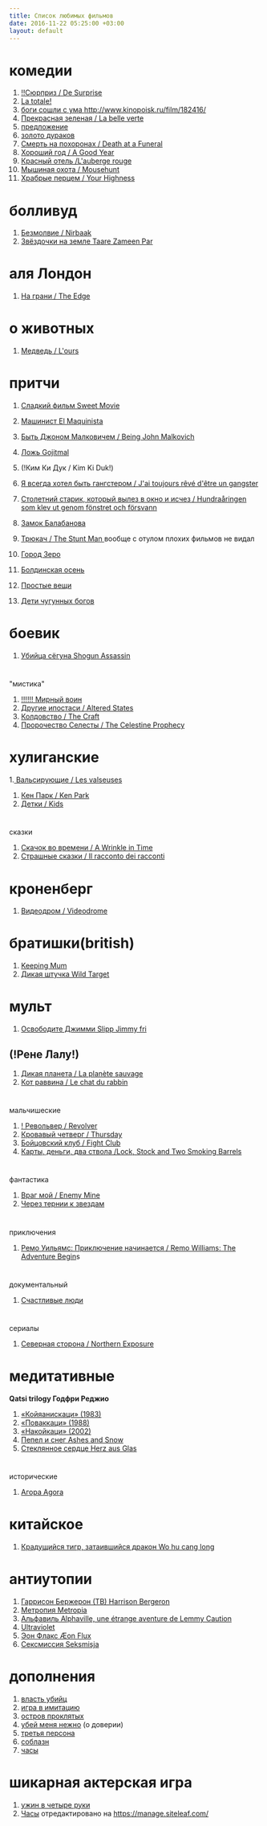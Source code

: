 ```yaml
---
title: Список любимых фильмов
date: 2016-11-22 05:25:00 +03:00
layout: default
---
```


# **комедии**

1. [ !!Cюрприз / De Surprise ](http://www.kinopoisk.ru/film/820220/)
1. [La totale! ](http://www.kinopoisk.ru/film/55057/)
1. [боги сошли с ума ](http://www.kinopoisk.ru/film/60285/)http://www.kinopoisk.ru/film/182416/
1. [Прекрасная зеленая / La belle verte](http://www.kinopoisk.ru/film/55035/)
1. [предложение](http://www.kinopoisk.ru/film/321842/)
1. [золото дураков](http://www.kinopoisk.ru/film/261668/)
1. [Смерть на похоронах / Death at a Funeral ](http://www.kinopoisk.ru/film/256498/)
1. [Хороший год / A Good Year ](http://www.kinopoisk.ru/film/77596/)
1. [Красный отель /L'auberge rouge ](http://www.kinopoisk.ru/film/271878/)
1. [Мышиная охота / Mousehunt ](http://www.kinopoisk.ru/film/6898/)
1. [Храбрые перцем / Your Highness ](http://www.kinopoisk.ru/film/455105/)


# болливуд

1. [Безмолвие / Nirbaak](http://www.kinopoisk.ru/film/883370/)  
1. [Звёздочки на земле Taare Zameen Par ](http://www.kinopoisk.ru/film/280562/)

# аля Лондон
1. [На грани / The Edge](http://www.kinopoisk.ru/film/3775/) 

# о животных
1. [Медведь / L'ours](http://www.kinopoisk.ru/film/22907/) 

# притчи

1. [Сладкий фильм Sweet Movie](http://www.kinopoisk.ru/film/93220/) 
1. [Машинист El Maquinista](http://www.kinopoisk.ru/film/5206/) 
1. [Быть Джоном Малковичем / Being John Malkovich ](http://www.kinopoisk.ru/film/462/)
1. [Ложь Gojitmal](http://www.kinopoisk.ru/film/81397/) 
  
1. \(!Ким Ки Дук / Kim Ki Duk!)

1. [Я всегда хотел быть гангстером / J'ai toujours rêvé d'être un gangster](http://www.kinopoisk.ru/film/264700/) 
1. [Столетний старик, который вылез в окно и исчез / Hundraåringen som klev ut genom fönstret och försvann](http://www.kinopoisk.ru/film/648731/) 
1. [Замок  Балабанова](http://www.kinopoisk.ru/film/41323/) 
1. [Трюкач / The Stunt Man ](http://www.kinopoisk.ru/film/7295/)
вообще с отулом плохих фильмов не видал
1. [Город Зеро ](http://www.kinopoisk.ru/film/44574/) 
1. [Болдинская осень](http://www.kinopoisk.ru/film/41509/) 
1. [Простые вещи](http://www.kinopoisk.ru/film/263978/) 
1. [Дети чугунных богов](http://www.kinopoisk.ru/film/41124/) 
# боевик
1. [Убийца сёгуна Shogun Assassin ](http://www.kinopoisk.ru/film/25323/)

# 
"мистика"
1. [!!!!!! Мирный воин    ](http://www.kinopoisk.ru/film/87161/)
1. [Другие ипостаси / Altered States ](http://www.kinopoisk.ru/film/1827/)
1. [Колдовство / The Craft ](http://www.kinopoisk.ru/film/13904/)
1. [Пророчество Селесты / The Celestine Prophecy ](http://kino.sampo.ru/entity/4982)

# хулиганские
1.[ Вальсирующие / Les valseuses ](http://www.kinopoisk.ru/film/20938/)
1. [Кен Парк / Ken Park](http://www.kinopoisk.ru/film/9485/video/) 
1. [Детки / Kids ](http://www.kinopoisk.ru/film/6384/) 

# 
сказки
1. [Скачок во времени / A Wrinkle in Time ](http://www.kinopoisk.ru/film/255316/)
1. [Страшные сказки / Il racconto dei racconti ](http://www.kinopoisk.ru/film/808175/)

# кроненберг
1. [Видеодром / Videodrome ](http://www.kinopoisk.ru/film/8853/)

# братишки(british)
1. [Keeping Mum](http://www.kinopoisk.ru/film/90827/)  
1. [Дикая штучка Wild Target ](http://www.kinopoisk.ru/film/416199/)

# мульт
1. [Освободите Джимми Slipp Jimmy fri ](http://www.kinopoisk.ru/film/49062/)

## \(!Рене Лалу!)
1. [Дикая планета / La planète sauvage ](http://www.kinopoisk.ru/film/134741/)
1. [Кот раввина / Le chat du rabbin ](http://www.kinopoisk.ru/film/464183/)

# 
мальчишеские
1. [! Револьвер / Revolver ](http://www.kinopoisk.ru/film/18973/)
1. [Кровавый четверг / Thursday ](http://www.kinopoisk.ru/film/15641/)
1. [Бойцовский клуб / Fight Club](http://www.kinopoisk.ru/film/361/) 
1. [Карты, деньги, два ствола /Lock, Stock and Two Smoking Barrels](http://www.kinopoisk.ru/film/522/) 

# 
фантастика
1. [Враг мой / Enemy Mine](http://www.kinopoisk.ru/film/2702/) 
1. [Через тернии к звездам ](http://www.kinopoisk.ru/film/45488/)

# 
приключения
1. [Ремо Уильямс: Приключение начинается / Remo Williams: The Adventure Begin](http://www.kinopoisk.ru/film/6515/)s

# 
документальный
1. [Счастливые люди ](http://www.kinopoisk.ru/film/674243/)

# 
сериалы
1. [Северная сторона / Northern Exposure ](http://www.kinopoisk.ru/film/277675/)

# медитативные
**Qatsi trilogy  Годфри Реджио**
1. [«Койяанискаци» (1983)](http://www.kinopoisk.ru/film/7328/) 
1. [«Поваккаци» (1988)](http://www.kinopoisk.ru/film/7325/) 
1. [«Накойкаци» (2002)](http://www.kinopoisk.ru/film/18297/) 
1. [Пепел и снег Ashes and Snow ](http://www.kinopoisk.ru/film/252659/)
1. [Стеклянное сердце Herz aus Glas ](http://www.kinopoisk.ru/film/82424/)

# 
исторические
1. [Агора Agora](http://www.kinopoisk.ru/film/405952/) 

# китайское
1. [Крадущийся тигр, затаившийся дракон Wo hu cang long ](http://www.kinopoisk.ru/film/378/)

# антиутопии
1. [Гаррисон Бержерон (ТВ) Harrison Bergeron](http://www.kinopoisk.ru/film/95444/) 
1. [Метропия Metropia](http://www.kinopoisk.ru/film/470998/) 
1. [Альфавиль Alphaville, une étrange aventure de Lemmy Caution](http://www.kinopoisk.ru/film/7776/) 
1. [Ultraviolet ](http://www.kinopoisk.ru/film/37476/)
1. [Эон Флакс Æon Flux](http://www.kinopoisk.ru/film/77426/) 
1. [Сексмиссия Seksmisja](http://www.kinopoisk.ru/film/66171/) 

# дополнения
1. [власть убийц ](http://www.kinopoisk.ru/film/471921/)
1. [игра в имитацию ](http://www.kinopoisk.ru/film/635772/)
1. [остров проклятых](http://www.kinopoisk.ru/film/397667/) 
1. [убей меня нежно](http://www.kinopoisk.ru/film/4440/)  (о доверии)
1. [третья персона ](http://www.kinopoisk.ru/film/17663/)
1. [соблазн ](https://www.kinopoisk.ru/film/17663/)
1. [часы ](http://www.kinopoisk.ru/film/702/)

# шикарная актерская игра
1. [ужин в четыре руки](http://www.kinopoisk.ru/film/427908/) 
1. [Часы](https://www.kinopoisk.ru/film/702/) 
отредактировано на https://manage.siteleaf.com/